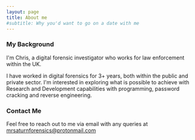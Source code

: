 ```yaml
---
layout: page
title: About me
#subtitle: Why you'd want to go on a date with me
---
```

### My Background

I'm Chris, a digital forensic investigator who works for law enforcement within the UK. 

I have worked in digital forensics for 3+ years, both within the public and private sector. I'm interested in exploring what is possible to achieve with Research and Development capabilities with programming, password cracking and reverse engineering.


### Contact Me

Feel free to reach out to me via email with any queries at [mrsaturnforensics@protonmail.com](mrsaturnforensics@protonmail.com)
